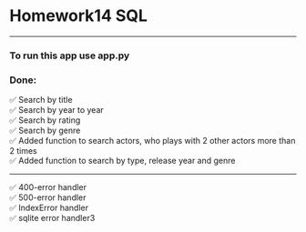 # Homework14 SQL
___
### To run this app use app.py  
### Done:  
✅ Search by title  
✅ Search by year to year  
✅ Search by rating  
✅ Search by genre  
✅ Added function to search actors, who plays with 2 other actors more than 2 times  
✅ Added function to search by type, release year and genre
___
✅ 400-error handler  
✅ 500-error handler  
✅ IndexError handler  
✅ sqlite error handler3  
